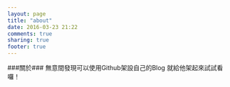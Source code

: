 ```yaml
---
layout: page
title: "about"
date: 2016-03-23 21:22
comments: true
sharing: true
footer: true
---
```

###關於###
無意間發現可以使用Github架設自己的Blog
就給他架起來試試看囉！
